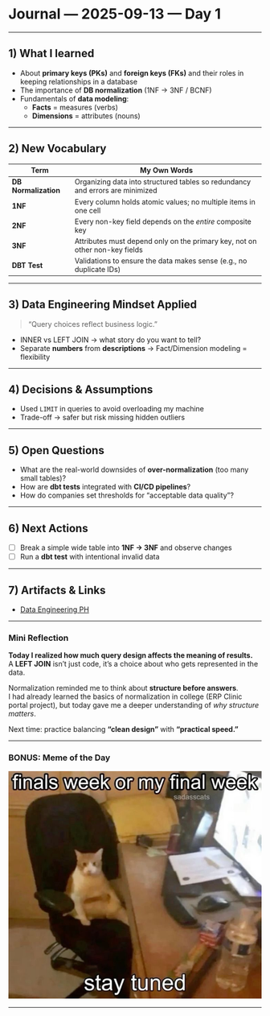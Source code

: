 # Journal — 2025-09-13 — Day 1  

---

## 1) What I learned  
- About **primary keys (PKs)** and **foreign keys (FKs)** and their roles in keeping relationships in a database  
- The importance of **DB normalization** (1NF → 3NF / BCNF)  
- Fundamentals of **data modeling**:  
  - **Facts** = measures (verbs)  
  - **Dimensions** = attributes (nouns)  

---

## 2) New Vocabulary  
| Term | My Own Words |
|------|--------------|
| **DB Normalization** | Organizing data into structured tables so redundancy and errors are minimized |
| **1NF** | Every column holds atomic values; no multiple items in one cell |
| **2NF** | Every non-key field depends on the *entire* composite key |
| **3NF** | Attributes must depend only on the primary key, not on other non-key fields |
| **DBT Test** | Validations to ensure the data makes sense (e.g., no duplicate IDs) |

---

## 3) Data Engineering Mindset Applied  
> “Query choices reflect business logic.”  
- INNER vs LEFT JOIN → what story do you want to tell?  
- Separate **numbers** from **descriptions** → Fact/Dimension modeling = flexibility  

---

## 4) Decisions & Assumptions  
- Used `LIMIT` in queries to avoid overloading my machine  
- Trade-off → safer but risk missing hidden outliers  

---

## 5) Open Questions  
- What are the real-world downsides of **over-normalization** (too many small tables)?  
- How are **dbt tests** integrated with **CI/CD pipelines**?  
- How do companies set thresholds for “acceptable data quality”?  

---

## 6) Next Actions  
- [ ] Break a simple wide table into **1NF → 3NF** and observe changes  
- [ ] Run a **dbt test** with intentional invalid data  

---

## 7) Artifacts & Links  
-  [Data Engineering PH](https://dataengineering.ph/)  

---

### Mini Reflection  
**Today I realized how much query design affects the meaning of results.**  
A **LEFT JOIN** isn’t just code, it’s a choice about who gets represented in the data.  

Normalization reminded me to think about **structure before answers**.  
I had already learned the basics of normalization in college (ERP Clinic portal project), but today gave me a deeper understanding of *why structure matters*.  

Next time: practice balancing **“clean design”** with **“practical speed.”**  

---

### BONUS: Meme of the Day  
![meme](../assets/meme-finalweek.jpg "finalweek meme")

---
